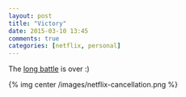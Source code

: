 ```yaml
---
layout: post
title: "Victory"
date: 2015-03-10 13:45
comments: true
categories: [netflix, personal]
---
```


The [long battle](/netflix-you-have-a-problem/) is over :)

{% img center /images/netflix-cancellation.png %}